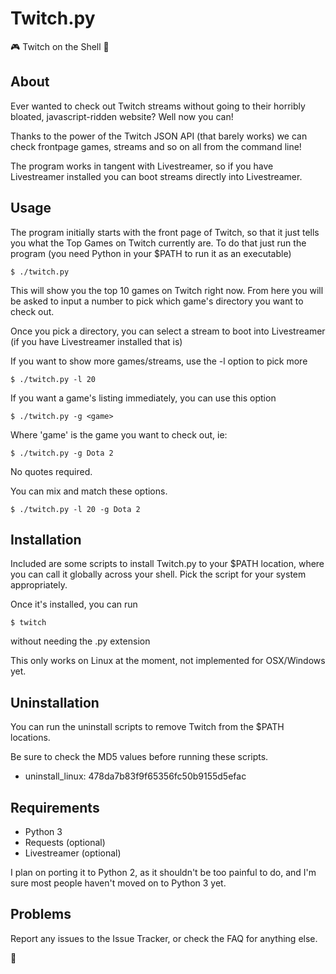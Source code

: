 Twitch.py
=========

:video_game: Twitch on the Shell :toilet:

## About

Ever wanted to check out Twitch streams without going to their horribly 
bloated, javascript-ridden website? Well now you can!

Thanks to the power of the Twitch JSON API (that barely works) we can 
check frontpage games, streams and so on all from the command line!

The program works in tangent with Livestreamer, so if you have Livestreamer 
installed you can boot streams directly into Livestreamer.

## Usage

The program initially starts with the front page of Twitch, so that it just 
tells you what the Top Games on Twitch currently are. To do that just run the 
program (you need Python in your $PATH to run it as an executable)
```
$ ./twitch.py
```

This will show you the top 10 games on Twitch right now. From here you will 
be asked to input a number to pick which game's directory you want to check out.

Once you pick a directory, you can select a stream to boot into Livestreamer 
(if you have Livestreamer installed that is)

If you want to show more games/streams, use the -l option to pick more
```
$ ./twitch.py -l 20
```

If you want a game's listing immediately, you can use this option
```
$ ./twitch.py -g <game>
```

Where 'game' is the game you want to check out, ie:
```
$ ./twitch.py -g Dota 2
```
No quotes required.

You can mix and match these options.
```
$ ./twitch.py -l 20 -g Dota 2
```

## Installation

Included are some scripts to install Twitch.py to your $PATH location, where 
you can call it globally across your shell. Pick the script for your system 
appropriately.

Once it's installed, you can run 
```
$ twitch
```
without needing the .py extension

This only works on Linux at the moment, not implemented for OSX/Windows yet.

## Uninstallation

You can run the uninstall scripts to remove Twitch from the $PATH locations.

Be sure to check the MD5 values before running these scripts.

* uninstall_linux: 478da7b83f9f65356fc50b9155d5efac 

## Requirements

* Python 3
* Requests (optional)
* Livestreamer (optional)

I plan on porting it to Python 2, as it shouldn't be too painful to do, and I'm 
sure most people haven't moved on to Python 3 yet.

## Problems

Report any issues to the Issue Tracker, or check the FAQ for anything else.

:toilet:
